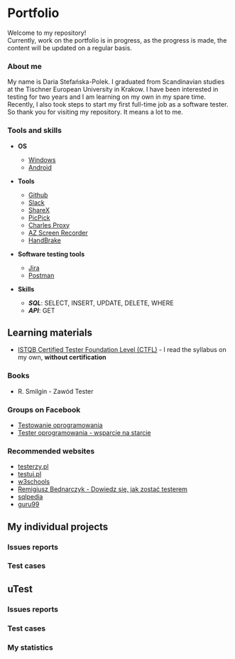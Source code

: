 # **Portfolio**

Welcome to my repository!<br>
Currently, work on the portfolio is in progress, as the progress is made, the content will be updated on a regular basis.

### **About me**

My name is Daria Stefańska-Polek. I graduated from Scandinavian studies at the Tischner European University in Krakow. I have been interested in testing for two years and I am learning on my own in my spare time. Recently, I also took steps to start my first full-time job as a software tester. So thank you for visiting my repository. It means a lot to me.

### **Tools and skills**

* **OS**
  * [Windows](https://www.microsoft.com/pl-pl/windows)
  * [Android](https://www.android.com/intl/pl_pl/)

* **Tools**
  * [Github](https://github.com/)
  * [Slack](https://slack.com/)
  * [ShareX](https://getsharex.com/)
  * [PicPick](https://picpick.app/pl/)
  * [Charles Proxy](https://www.charlesproxy.com/)
  * [AZ Screen Recorder](https://az-screen-recorder.en.uptodown.com/android)
  * [HandBrake](https://handbrake.fr/)

* **Software testing tools**
  * [Jira](https://www.atlassian.com/pl/software/jira)
  * [Postman](https://www.postman.com/)

* **Skills**
  * ***SQL***: SELECT, INSERT, UPDATE, DELETE, WHERE
  * ***API***: GET

## **Learning materials**

* [ISTQB Certified Tester Foundation Level (CTFL)](https://www.istqb.org/certifications/certified-tester-foundation-level) - I read the syllabus on my own, **without certification**

### **Books**

* R. Smilgin - Zawód Tester

### **Groups on Facebook**

* [Testowanie oprogramowania](https://pl-pl.facebook.com/groups/TestowanieOprogramowania/)
* [Tester oprogramowania - wsparcie na starcie](https://pl-pl.facebook.com/groups/testeroprogramowania/)

### **Recommended websites**

* [testerzy.pl](https://testerzy.pl/)
* [testuj.pl](https://testuj.pl/)
* [w3schools](https://www.w3schools.com/)
* [Remigiusz Bednarczyk - Dowiedz się, jak zostać testerem](https://remigiuszbednarczyk.pl/jak-zostac-testerem)
* [sqlpedia](https://www.sqlpedia.pl/kurs-sql/)
* [guru99](https://www.guru99.com/)

## **My individual projects**


### **Issues reports**


### **Test cases**


## **uTest**


### **Issues reports**


### **Test cases**


### My statistics
